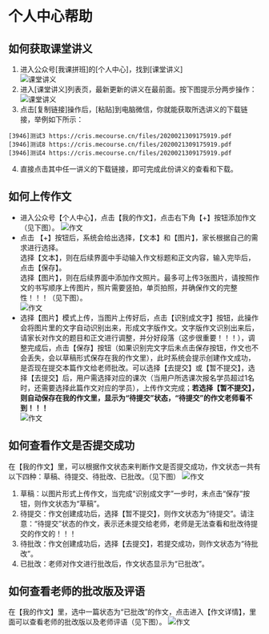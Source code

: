 # 个人中心帮助

## 如何获取课堂讲义
1. 进入公众号[我课拼班]的[个人中心]，找到[课堂讲义]  
![课堂讲义](/images/doc-1.jpeg)
2. 进入[课堂讲义]列表页，最新更新的讲义在最前面。按下图提示分两步操作：  
![课堂讲义](/images/doc-2.png)
3. 点击[复制链接]操作后，[粘贴]到电脑微信，你就能获取所选讲义的下载链接，举例如下所示：
 ```
[3946]测试3 https://cris.mecourse.cn/files/2020021309175919.pdf
[3946]测试8 https://cris.mecourse.cn/files/2020021309175919.pdf
[3946]测试4 https://cris.mecourse.cn/files/2020021309175919.pdf
```
4. 直接点击其中任一讲义的下载链接，即可完成此份讲义的查看和下载。

## 如何上传作文
- 进入公众号【个人中心】，点击【我的作文】，点击右下角【+】按钮添加作文（见下图）。
![作文](./images/composition-1.png)
- 点击 【+】按钮后，系统会给出选择，【文本】和【图片】，家长根据自己的需求进行选择。  
选择【文本】，则在后续界面中手动输入作文标题和正文内容，输入完毕后，点击【保存】。  
选择【图片】，则在后续界面中添加作文照片。最多可上传3张图片，请按照作文的书写顺序上传图片，照片需要竖拍，单页拍照，并确保作文的完整性！！！（见下图）。  
![作文](./images/composition-2.png)
- 选择【图片】模式上传，当图片上传好后，点击【识别成文字】按钮，此操作会将图片里的文字自动识别出来，形成文字版作文。文字版作文识别出来后，请家长对作文的题目和正文进行调整，并分好段落（这步很重要！！！），调整完成后，点击【保存】按钮（如果识别完文字后未点击保存按钮，作文也不会丢失，会以草稿形式保存在我的作文里），此时系统会提示创建作文成功，是否现在提交本篇作文给老师批改。可以选择【去提交】或【暂不提交】，选择【去提交】后，用户需选择对应的课次（当用户所选课次报名学员超过1名时，还需要选择此篇作文对应的学员），上传作文完成；**若选择【暂不提交】，则自动保存在我的作文里，显示为“待提交”状态，“待提交”的作文老师看不到！！！**  
![作文](./images/composition-3.png)

## 如何查看作文是否提交成功
在【我的作文】里，可以根据作文状态来判断作文是否提交成功，作文状态一共有以下四种：草稿、待提交、待批改、已批改。（见下图）
![作文](./images/composition-5.png)
1. 草稿：以图片形式上传作文，当完成“识别成文字”一步时，未点击“保存”按钮，则作文状态为“草稿”。
2. 待提交：作文创建成功后，选择【暂不提交】，则作文状态为“待提交”。请注意：“待提交”状态的作文，表示还未提交给老师，老师是无法查看和批改待提交的作文的！！！
3. 待批改：作文创建成功后，选择【去提交】，若提交成功，则作文状态为“待批改”。
4. 已批改：老师对作文进行批改后，作文状态显示为“已批改”。

## 如何查看老师的批改版及评语
在【我的作文】里，选中一篇状态为“已批改”的作文，点击进入【作文详情】，里面可以查看老师的批改版以及老师评语（见下图）。
![作文](./images/composition-6.png)
